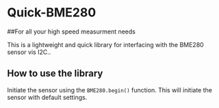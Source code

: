 # Quick-BME280
##For all your high speed measurment needs

This is a lightweight and quick library for interfacing with the BME280 sensor vis I2C..

## How to use the library

Initiate the sensor using the ``` BME280.begin() ``` function. 
This will initiate the sensor with default settings.